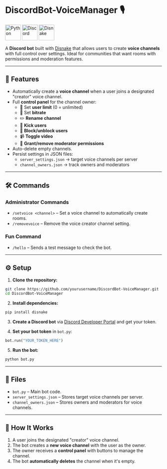 # DiscordBot-VoiceManager 🎙️

<p>
  <img src="https://cdn.jsdelivr.net/gh/devicons/devicon/icons/python/python-original.svg" alt="Python" width="50" height="50"/>
  <img src="https://cdn.brandfetch.io/idM8Hlme1a/theme/dark/symbol.svg?c=1dxbfHSJFAPEGdCLU4o5B" alt="Discord" width="50" height="50"/>
  <img src="https://ru.guide.disnake.dev/public/disnake-logo.png" alt="Disnake" width="50" height="50"/>
</p>

A **Discord bot** built with [Disnake](https://docs.disnake.dev/) that allows users to create **voice channels** with full control over settings. Ideal for communities that want  rooms with permissions and moderation features.

---

## 🚀 Features

- Automatically create a **voice channel** when a user joins a designated "creator" voice channel.
- Full **control panel** for the channel owner:
  - 👥 Set **user limit** (0 = unlimited)
  - 🎵 Set **bitrate**
  - ✏️ **Rename channel**
  - 👢 **Kick users**
  - 🚫 **Block/unblock users**
  - 📹 **Toggle video**
  - 🔑 **Grant/remove moderator permissions**
- Auto-delete empty channels.
- Persist settings in JSON files:
  - `server_settings.json` → target voice channels per server
  - `channel_owners.json` → track owners and moderators

---

## 🛠️ Commands

### Administrator Commands
- `/setvoice <channel>` – Set a voice channel to automatically create rooms.
- `/removevoice` – Remove the voice creator channel setting.

### Fun Command
- `/hello` – Sends a test message to check the bot.

---

## ⚙️ Setup

1. **Clone the repository:**

```bash
git clone https://github.com/yourusername/DiscordBot-VoiceManager.git
cd DiscordBot-VoiceManager
````

2. **Install dependencies:**

```bash
pip install disnake
```

3. **Create a Discord bot** via [Discord Developer Portal](https://discord.com/developers/applications) and get your token.

4. **Set your bot token** in `bot.py`:

```python
bot.run("YOUR_TOKEN_HERE")
```

5. **Run the bot:**

```bash
python bot.py
```

---

## 📁 Files

* `bot.py` – Main bot code.
* `server_settings.json` – Stores target voice channels per server.
* `channel_owners.json` – Stores owners and moderators for voice channels.

---

## 📝 How It Works

1. A user joins the designated "creator" voice channel.
2. The bot creates a **new voice channel** with the user as the owner.
3. The owner receives a **control panel** with buttons to manage the channel.
4. The bot **automatically deletes** the channel when it's empty.
